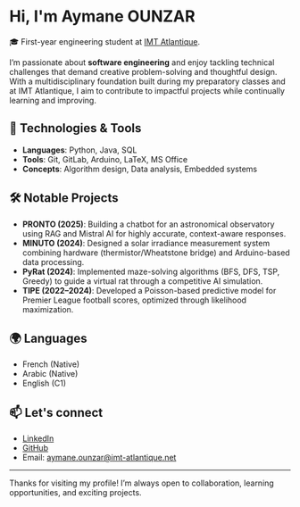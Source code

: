 # Hi, I'm Aymane OUNZAR

🎓 First-year engineering student at [IMT Atlantique](https://www.imt-atlantique.fr/en).

I’m passionate about **software engineering** and enjoy tackling technical challenges that demand creative problem-solving and thoughtful design. With a multidisciplinary foundation built during my preparatory classes and at IMT Atlantique, I aim to contribute to impactful projects while continually learning and improving.

## 🔧 Technologies & Tools
- **Languages**: Python, Java, SQL
- **Tools**: Git, GitLab, Arduino, LaTeX, MS Office
- **Concepts**: Algorithm design, Data analysis, Embedded systems

## 🛠️ Notable Projects
- **PRONTO (2025)**: Building a chatbot for an astronomical observatory using RAG and Mistral AI for highly accurate, context-aware responses.
- **MINUTO (2024)**: Designed a solar irradiance measurement system combining hardware (thermistor/Wheatstone bridge) and Arduino-based data processing.
- **PyRat (2024)**: Implemented maze-solving algorithms (BFS, DFS, TSP, Greedy) to guide a virtual rat through a competitive AI simulation.
- **TIPE (2022–2024)**: Developed a Poisson-based predictive model for Premier League football scores, optimized through likelihood maximization.

## 🌍 Languages
- French (Native)
- Arabic (Native)
- English (C1)

## 📫 Let's connect
- [LinkedIn](https://www.linkedin.com/in/aymane-ounzar)
- [GitHub](https://github.com/OUNZAR-Aymane)
- Email: aymane.ounzar@imt-atlantique.net

---

Thanks for visiting my profile! I’m always open to collaboration, learning opportunities, and exciting projects.

<!--
**OUNZAR-Aymane/OUNZAR-Aymane** is a ✨ _special_ ✨ repository because its `README.md` (this file) appears on your GitHub profile.

Here are some ideas to get you started:

- 🔭 I’m currently working on ...
- 🌱 I’m currently learning ...
- 👯 I’m looking to collaborate on ...
- 🤔 I’m looking for help with ...
- 💬 Ask me about ...
- 📫 How to reach me: ...
- 😄 Pronouns: ...
- ⚡ Fun fact: ...
-->
